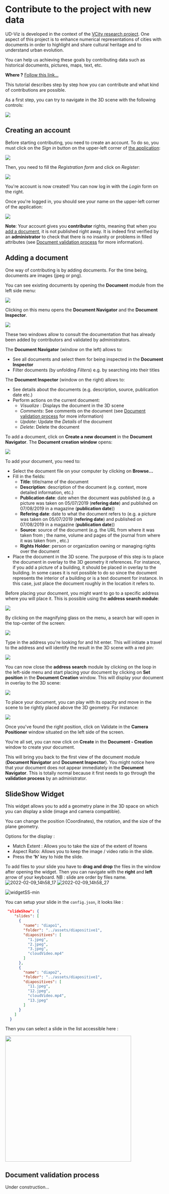 # Contribute to the project with new data

UD-Viz is developed in the context of the [VCity research project](https://projet.liris.cnrs.fr/vcity/wiki/doku.php).
One aspect of this project is to enhance numerical representations of cities
with documents in order to highlight and share cultural heritage and
to understand urban evolution.

You can help us achieving these goals by contributing data such as historical
documents, pictures, maps, text, etc.

**Where ?** [Follow this link...](http://rict.liris.cnrs.fr/UDVDemo/UDV/UDV-Core/examples/DemoStable/Demo.html)

This tutorial describes step by step how you can contribute and what kind of
contributions are possible.

As a first step, you can try to navigate in the 3D scene with the following controls:

![](Pictures/UserDoc/controls.PNG)

## Creating an account

Before starting contributing, you need to create an account. To do so, you must
click on the _Sign in_ button on the upper-left corner of
[the application](http://rict.liris.cnrs.fr/UDVDemo/UDV/UDV-Core/examples/DemoStable/Demo.html):

![](Pictures/UserDoc/UDVHome.png)

Then, you need to fill the _Registration form_ and click on _Register_:

![](Pictures/UserDoc/registration.png)

You're account is now created! You can now log in with the _Login_ form on the right.

Once you're logged in, you should see your name on the upper-left corner of
the application:

![](Pictures/UserDoc/loggedIn.png)

**Note**: Your account gives you **contributor** rights, meaning that
when you [add a document](#adding-a-document), it is not published right away.
It is indeed first verified by an **administrator** to check that there is no
insanity or problems in filled attributes (see [Document validation
process](#document-validation-process) for more information).

## Adding a document

One way of contributing is by adding documents. For the time being, documents
are images (jpeg or png).

You can see existing documents by opening the **Document** module from the
left side menu:

![](Pictures/UserDoc/documentsMenu.png)

Clicking on this menu opens the **Document Navigator** and the **Document
Inspector**.

![](Pictures/UserDoc/documentsModule.png)

These two windows allow to consult the documentation that has
already been added by contributors and validated by administrators.

The **Document Navigator** (window on the left) allows to:

- See all documents and select them for being inspected in the
  **Document Inspector**
- Filter documents (by unfolding _Filters_) e.g. by searching into their
  titles

The **Document Inspector** (window on the right) allows to:

- See details about the documents (e.g. description, source, publication
  date etc.)
- Perform actions on the current document:
  - _Visualize_ : Displays the document in the 3D scene
  - _Comments_: See comments on the document (see [Document validation
    process](#document-validation-process) for more information)
  - _Update_: Update the _Details_ of the document
  - _Delete_: Delete the document

To add a document, click on **Create a new document** in the **Document
Navigator**. The **Document creation window** opens:

![](Pictures/UserDoc/docCreation.png)

To add your document, you need to:

- Select the document file on your computer by clicking on **Browse...**
- Fill in the fields:
  - **Title**: title/name of the document
  - **Description**: description of the document (e.g. context, more
    detailed information, etc.)
  - **Publication date**: date when the document was published (e.g. a
    picture was taken on 05/07/2019 (**refering date**) and published on
    07/08/2019 in a magazine (**publication date**))
  - **Refering date**: date to what the document refers to (e.g. a
    picture was taken on 05/07/2019 (**refering date**) and published on
    07/08/2019 in a magazine (**publication date**))
  - **Source**: source of the document (e.g. the URL from where it was
    taken from ; the name, volume and pages of the journal from where it was taken from
    , etc.)
  - **Rights Holder**: person or organization owning or managing rights
    over the document
- Place the document in the 3D scene. The purpose of this step is to place
  the document in overlay to the 3D geometry it references. For instance, if
  you add a picture of a building, it should be placed in overlay to the
  building. In some cases it is not possible to do so since the document
  represents the interior of a building or is a text document for instance.
  In this case, just place the document roughly in the location it refers to.

Before placing your document, you might want to go to a specific address where you
will place it. This is possible using the **address search module**:

![](Pictures/UserDoc/addressSearchMenu.png)

By clicking on the magnifying glass on the menu, a search bar will open in the top-center
of the screen:

![](Pictures/UserDoc/addressSearchModule.png)

Type in the address you're looking for and hit enter. This will initiate a
travel to the address and will identify the result in the 3D scene with a red
pin:

![](Pictures/UserDoc/addressSearchExample.png)

You can now close the **address search** module by clicking on the loop in the
left-side menu and start placing your document by clicking on **Set
position** in the **Document Creation** window. This will display your document
in overlay to the 3D scene:

![](Pictures/UserDoc/docSetPosition.png)

To place your document, you can play with its opacity and move in the scene
to be rightly placed above the 3D geometry. For instance:

![](Pictures/UserDoc/docPositionSet.png)

Once you've found the right position, click on Validate in the **Camera
Positioner** window situated on the left side of the screen.

You're all set, you can now click on **Create** in the **Document - Creation**
window to create your document.

This will bring you back to the first view of the document module (**Document
Navigator** and **Document Inspector**). You might notice here that your
document does not appear immediately in the **Document Navigator**. This is totally
normal because it first needs to go through the **validation process** by an
administrator.

## SlideShow Widget

This widget allows you to add a geometry plane in the 3D space on which you can display a slide (image and camera compatible).

You can change the position (Coordinates), the rotation, and the size of the plane geometry.

Options for the display :

- Match Extent : Allows you to take the size of the extent of Itowns
- Aspect Ratio: Allows you to keep the image / video ratio in the slide.
- Press the **'h'** key to hide the slide.

To add files to your slide you have to **drag and drop** the files in the window after opening the widget. Then you can navigate with the **right** and **left** arrow of your keyboard. NB : slide are order by files name.
![2022-02-09_14h58_17](https://user-images.githubusercontent.com/34244904/153233727-1b4b3cf6-fca7-49a9-9cf1-4e9647b1c568.png)
![2022-02-09_14h58_27](https://user-images.githubusercontent.com/34244904/153233735-4d28ed32-bdc2-4aff-bbf8-51cfe546589a.png)

![widgetSS-min](https://user-images.githubusercontent.com/34244904/153233962-30d59fba-0ec8-4931-b187-6a9de86f6ed3.gif)

You can setup your slide in the `config.json`, it looks like :

```json
 "slideShow": {
    "slides": [
      {
        "name": "diapo1",
        "folder": "../assets/diapositive1",
        "diapositives": [
          "1.jpeg",
          "2.jpeg",
          "3.jpeg",
          "cloudVideo.mp4"
        ]
      },
      {
        "name": "diapo2",
        "folder": "../assets/diapositive1",
        "diapositives": [
          "11.jpeg",
          "12.jpeg",
          "cloudVideo.mp4",
          "13.jpeg"
        ]
      }
    ]
  }
```

Then you can select a slide in the list accessible here :

<img src=https://user-images.githubusercontent.com/34244904/169039277-f524b43f-5c97-44ba-a0d1-327ce5ead77f.png style="height:400px">

## Document validation process

Under construction...
